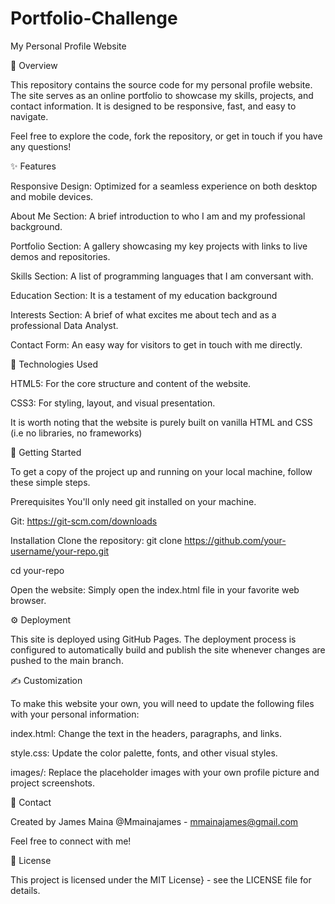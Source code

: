 # Portfolio-Challenge

My Personal Profile Website

📝 Overview

This repository contains the source code for my personal profile website. The site serves as an online portfolio to showcase my skills, projects, and contact information. It is designed to be responsive, fast, and easy to navigate.

Feel free to explore the code, fork the repository, or get in touch if you have any questions!

✨ Features

Responsive Design: Optimized for a seamless experience on both desktop and mobile devices.

About Me Section: A brief introduction to who I am and my professional background.

Portfolio Section: A gallery showcasing my key projects with links to live demos and repositories.

Skills Section: A list of programming languages that I am conversant with.

Education Section: It is a testament of my education background

Interests Section: A brief of what excites me about tech and as a professional Data Analyst.

Contact Form: An easy way for visitors to get in touch with me directly.

🚀 Technologies Used

HTML5: For the core structure and content of the website.

CSS3: For styling, layout, and visual presentation.

It is worth noting that the website is purely built on vanilla HTML and CSS (i.e no libraries, no frameworks)


🔧 Getting Started

To get a copy of the project up and running on your local machine, follow these simple steps.


Prerequisites
You'll only need git installed on your machine.

Git: https://git-scm.com/downloads


Installation
Clone the repository:  git clone https://github.com/your-username/your-repo.git

cd your-repo

Open the website: Simply open the index.html file in your favorite web browser.

⚙️ Deployment

This site is deployed using GitHub Pages. The deployment process is configured to automatically build and publish the site whenever changes are pushed to the main branch.

✍️ Customization

To make this website your own, you will need to update the following files with your personal information:

index.html: Change the text in the headers, paragraphs, and links.

style.css: Update the color palette, fonts, and other visual styles.

images/: Replace the placeholder images with your own profile picture and project screenshots.

🤝 Contact

Created by James Maina @Mmainajames - mmainajames@gmail.com

Feel free to connect with me!

📜 License

This project is licensed under the MIT License} - see the LICENSE file for details.
